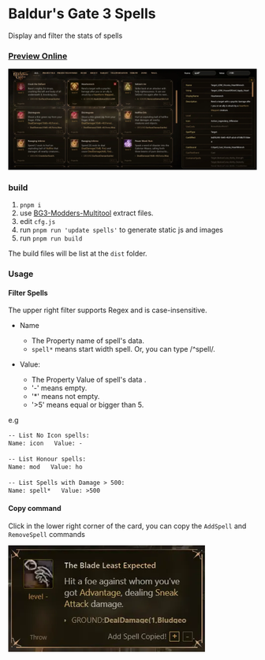 # Baldur's Gate 3 Spells
Display and filter the stats of spells

### [Preview Online](https://bg3.ivi.cx)

![screen](screen.webp)

### build
1. `pnpm i`
2. use [BG3-Modders-Multitool](https://github.com/ShinyHobo/BG3-Modders-Multitool) extract files.
3. edit `cfg.js`
4. run `pnpm run 'update spells'` to generate static js and images
5. run `pnpm run build`

The build files will be list at the `dist` folder.


### Usage
#### Filter Spells
The upper right filter supports Regex and is case-insensitive.

- Name 
    - The Property name of spell's data.
    - `spell*` means start width spell. Or, you can type /^spell/.
  
- Value:
    - The Property Value of spell's data .
    - '-' means empty.
    - '*' means not empty.
    - '>5' means equal or bigger than 5.

e.g

```
-- List No Icon spells:
Name: icon   Value: -

-- List Honour spells:
Name: mod   Value: ho

-- List Spells with Damage > 500:
Name: spell*   Value: >500
```


#### Copy command
Click in the lower right corner of the card, 
you can copy the `AddSpell` and `RemoveSpell` commands

![copy](copy.webp)
